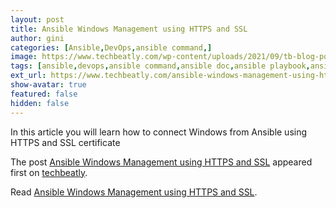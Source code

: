 ```yaml
---
layout: post
title: Ansible Windows Management using HTTPS and SSL
author: gini
categories: [Ansible,DevOps,ansible command,]
image: https://www.techbeatly.com/wp-content/uploads/2021/09/tb-blog-posters-ansible-windows-1024x683.png
tags: [ansible,devops,ansible command,ansible doc,ansible playbook,ansible to windows using https,ansible to windows using ssl,ansible training,ansible windows,ansible windows automation,ansible windows configuration,ansible windows guide,ansible windows https,ansible windows setup,]
ext_url: https://www.techbeatly.com/ansible-windows-management-using-https-and-ssl/
show-avatar: true
featured: false
hidden: false
---
```


<p>In this article you will learn how to connect Windows from Ansible using HTTPS and SSL certificate</p>
<p>The post <a href="https://www.techbeatly.com/ansible-windows-management-using-https-and-ssl/">Ansible Windows Management using HTTPS and SSL</a> appeared first on <a href="https://www.techbeatly.com">techbeatly</a>.</p>

Read [Ansible Windows Management using HTTPS and SSL](https://www.techbeatly.com/ansible-windows-management-using-https-and-ssl/).